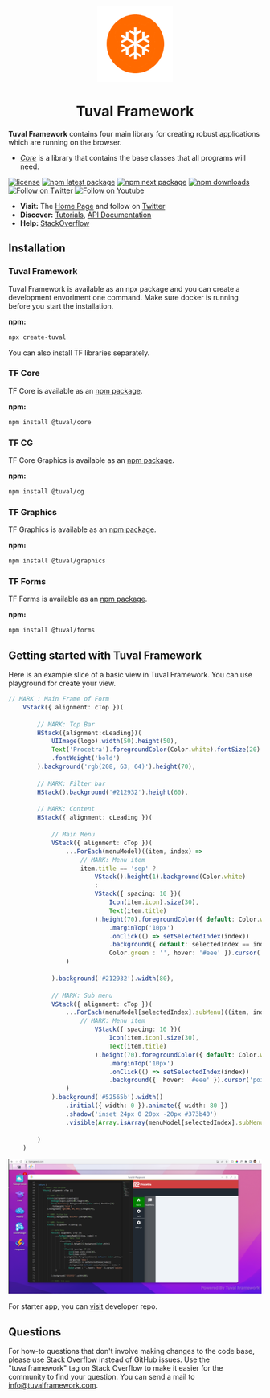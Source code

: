 <!-- markdownlint-disable-next-line -->
<p align="center">
  <a href="http://tuvalframework.com/" rel="noopener" target="_blank"><img width="150" src="https://github.com/tuvalframework/framework/raw/main/logo-194x194.png" alt="Tuval logo"></a>
</p>

<h1 align="center">Tuval Framework</h1>

**Tuval Framework** contains four main library for creating robust applications which are running on the browser.

- [_Core_](https://github.com/tuvalframework/framework/tree/main/core/) is a library that contains the base classes that all programs will need.


[![license](https://img.shields.io/badge/license-MIT-blue.svg)](https://github.com/tuvalframework/framework/blob/main/LICENSE)
[![npm latest package](https://img.shields.io/npm/v/@tuval/core/latest.svg)](https://www.npmjs.com/package/@tuval/core)
[![npm next package](https://img.shields.io/npm/v/@tuval/core/next.svg)](https://www.npmjs.com/package/@tuval/core)
[![npm downloads](https://img.shields.io/npm/dm/@tuval/core.svg)](https://www.npmjs.com/package/@tuval/core)
[![Follow on Twitter](https://img.shields.io/twitter/follow/tuvalframework.svg?label=follow+tuvalframework)](https://twitter.com/tuvalframework)
[![Follow on Youtube](https://img.shields.io/youtube/channel/views/UCIvOMAYBuLllvPIJp0o-opQ?style=social)](https://www.youtube.com/channel/UCIvOMAYBuLllvPIJp0o-opQ)

- **Visit:** The [Home Page](http://tuvalframework.com/) and follow on [Twitter](https://twitter.com/tuvalframework)
- **Discover:** [Tutorials](http://tuvalframework.com), [API Documentation](http://tuvalframework.com)
- **Help:** [StackOverflow](http://stackoverflow.com/questions/tagged/tuvalframework)


## Installation

### Tuval Framework

Tuval Framework is available as an npx package and you can create a development envoriment one command.
Make sure docker is running before you start the installation.

**npm:**

```sh
npx create-tuval
```
You can also install TF libraries separately.

### TF Core

TF Core is available as an [npm package](https://www.npmjs.com/package/@tuval/core).

**npm:**

```sh
npm install @tuval/core
```

### TF CG

TF Core Graphics is available as an [npm package](https://www.npmjs.com/package/@tuval/cg).

**npm:**

```sh
npm install @tuval/cg
```

### TF Graphics

TF Graphics is available as an [npm package](https://www.npmjs.com/package/@tuval/graphics).

**npm:**

```sh
npm install @tuval/graphics
```


### TF Forms

TF Forms is available as an [npm package](https://www.npmjs.com/package/@tuval/forms).

**npm:**

```sh
npm install @tuval/forms
```

## Getting started with Tuval Framework

Here is an example slice of a basic view in Tuval Framework. You can use playground for
create your view.

```ts
// MARK : Main Frame of Form
    VStack({ alignment: cTop })(

        // MARK: Top Bar
        HStack({alignment:cLeading})(
            UIImage(logo).width(50).height(50),
            Text('Procetra').foregroundColor(Color.white).fontSize(20)
            .fontWeight('bold')
        ).background('rgb(208, 63, 64)').height(70),

        // MARK: Filter bar
        HStack().background('#212932').height(60),

        // MARK: Content
        HStack({ alignment: cLeading })(

            // Main Menu
            VStack({ alignment: cTop })(
                ...ForEach(menuModel)((item, index) =>
                    // MARK: Menu item
                    item.title == 'sep' ?
                        VStack().height(1).background(Color.white)
                        :
                        VStack({ spacing: 10 })(
                            Icon(item.icon).size(30),
                            Text(item.title)
                        ).height(70).foregroundColor({ default: Color.white, hover: Color.black })
                            .marginTop('10px')
                            .onClick(() => setSelectedIndex(index))
                            .background({ default: selectedIndex == index ?
                            Color.green : '', hover: '#eee' }).cursor('pointer')
                )

            ).background('#212932').width(80),

            // MARK: Sub menu
            VStack({ alignment: cTop })(
                ...ForEach(menuModel[selectedIndex].subMenu)((item, index) =>
                    // MARK: Menu item
                        VStack({ spacing: 10 })(
                            Icon(item.icon).size(30),
                            Text(item.title)
                        ).height(70).foregroundColor({ default: Color.white, hover: Color.black })
                            .marginTop('10px')
                            .onClick(() => setSelectedIndex(index))
                            .background({  hover: '#eee' }).cursor('pointer')
                )
            ).background('#52565b').width()
                .initial({ width: 0 }).animate({ width: 80 })
                .shadow('inset 24px 0 20px -20px #373b40')
                .visible(Array.isArray(menuModel[selectedIndex].subMenu)),

        )
    )
```
![View is ](https://github.com/tuvalframework/framework/raw/main/screen1.png "TF Playground")

For starter app, you can [visit](https://github.com/tuvalframework/developer) developer repo.


## Questions

For how-to questions that don't involve making changes to the code base, please use [Stack Overflow](https://stackoverflow.com/questions/tagged/tuvalframework) instead of GitHub issues.
Use the "tuvalframework" tag on Stack Overflow to make it easier for the community to find your question. You can send a mail to info@tuvalframework.com.

